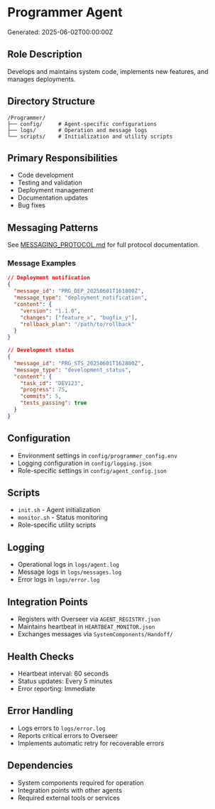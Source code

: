 # Programmer Agent
Generated: 2025-06-02T00:00:00Z

## Role Description
Develops and maintains system code, implements new features, and manages deployments.

## Directory Structure
```
/Programmer/
├── config/     # Agent-specific configurations
├── logs/       # Operation and message logs
└── scripts/    # Initialization and utility scripts
```

## Primary Responsibilities
- Code development
- Testing and validation
- Deployment management
- Documentation updates
- Bug fixes

## Messaging Patterns
See [MESSAGING_PROTOCOL.md](../../SystemComponents/MESSAGING_PROTOCOL.md) for full protocol documentation.

### Message Examples
```json
// Deployment notification
{
  "message_id": "PRG_DEP_20250601T161800Z",
  "message_type": "deployment_notification",
  "content": {
    "version": "1.1.0",
    "changes": ["feature_x", "bugfix_y"],
    "rollback_plan": "/path/to/rollback"
  }
}

// Development status
{
  "message_id": "PRG_STS_20250601T162800Z",
  "message_type": "development_status",
  "content": {
    "task_id": "DEV123",
    "progress": 75,
    "commits": 5,
    "tests_passing": true
  }
}
```

## Configuration
- Environment settings in `config/programmer_config.env`
- Logging configuration in `config/logging.json`
- Role-specific settings in `config/agent_config.json`

## Scripts
- `init.sh` - Agent initialization
- `monitor.sh` - Status monitoring
- Role-specific utility scripts

## Logging
- Operational logs in `logs/agent.log`
- Message logs in `logs/messages.log`
- Error logs in `logs/error.log`

## Integration Points
- Registers with Overseer via `AGENT_REGISTRY.json`
- Maintains heartbeat in `HEARTBEAT_MONITOR.json`
- Exchanges messages via `SystemComponents/Handoff/`

## Health Checks
- Heartbeat interval: 60 seconds
- Status updates: Every 5 minutes
- Error reporting: Immediate

## Error Handling
- Logs errors to `logs/error.log`
- Reports critical errors to Overseer
- Implements automatic retry for recoverable errors

## Dependencies
- System components required for operation
- Integration points with other agents
- Required external tools or services
